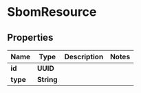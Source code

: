 

# SbomResource


## Properties

| Name | Type | Description | Notes |
|------------ | ------------- | ------------- | -------------|
|**id** | **UUID** |  |  |
|**type** | **String** |  |  |



